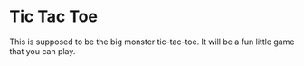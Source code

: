 # Tic Tac Toe

This is supposed to be the big monster tic-tac-toe.
It will be a fun little game that you can play.